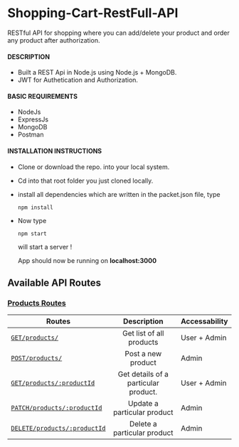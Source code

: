 # Shopping-Cart-RestFull-API

RESTful API for shopping where you can add/delete your product and order any product after authorization.

#### DESCRIPTION

- Built a REST Api in Node.js using Node.js + MongoDB.
- JWT for Authetication and Authorization.

#### BASIC REQUIREMENTS

- NodeJs
- ExpressJs
- MongoDB
- Postman

#### INSTALLATION INSTRUCTIONS
-   Clone or download the repo. into your local system.
-   Cd into that root folder you just cloned locally.
-   install all dependencies which are written in the packet.json file, type
    ```
    npm install
    ```
-   Now type
    ```
    npm start
    ```
    will start a server !
    
    App should now be running on **localhost:3000**

## Available API Routes
### [Products Routes](#1-product-routes) 
| Routes        | Description           |Accessability       |
| ------------- |:-------------:|---------------------|
| [`GET/products/`](#a-get-list-of-all-products)    |Get list of all products| User + Admin | 
| [`POST/products/`](#b-post-a-new-product)     | Post a new product| Admin | 
| [`GET/products/:productId`](#c-get-details-of-a-particular-product)| Get details of a particular product. | User + Admin | 
| [`PATCH/products/:productId`](#d-update-a-particular-product) | Update a particular product| Admin |
| [`DELETE/products/:productId`](#e-delete-a-particular-product) |Delete a particular product| Admin |




